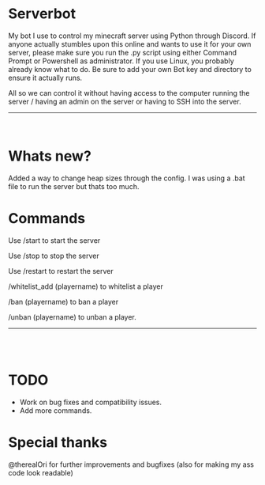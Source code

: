 # Serverbot
My bot I use to control my minecraft server using Python through Discord.
If anyone actually stumbles upon this online and wants to use it for your own server, please make sure you run the .py script using either Command Prompt or Powershell as administrator.
If you use Linux, you probably already know what to do.
Be sure to add your own Bot key and directory to ensure it actually runs.

All so we can control it without having access to the computer running the server / having an admin on the server or having to SSH into the server.
__ __

<br>

# Whats new? 
Added a way to change heap sizes through the config. I was using a .bat file to run the server but thats too much.

# Commands
Use /start to start the server

Use /stop to stop the server

Use /restart to restart the server

/whitelist_add (playername) to whitelist a player

/ban (playername) to ban a player

/unban (playername) to unban a player.
__ __

<br>
<br>

# TODO
  - Work on bug fixes and compatibility issues.
  - Add more commands.

# Special thanks
@therealOri for further improvements and bugfixes (also for making my ass code look readable)
